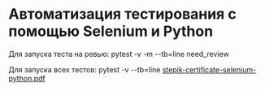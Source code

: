 # Автоматизация тестирования с помощью Selenium и Python
Для запуска теста на ревью:
pytest -v -m --tb=line need_review

Для запуска всех тестов:
pytest -v --tb=line
[stepik-certificate-selenium-python.pdf](https://github.com/skydive-dz/final_project/files/7460520/stepik-certificate-selenium-python.pdf)
